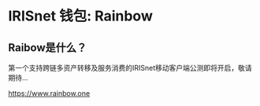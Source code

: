 # IRISnet 钱包: Rainbow

## Raibow是什么？

第一个支持跨链多资产转移及服务消费的IRISnet移动客户端公测即将开启，敬请期待...

https://www.rainbow.one 